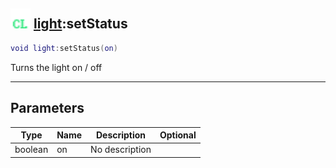## <img src="../../.gitbook/assets/client.png" width="32" height="32" /> [light](../light/README.md):setStatus

```lua
void light:setStatus(on)
```

Turns the light on / off<br>

-----------------
## Parameters

| Type   | Name | Description | Optional |
| ------ | ---- | ----------- | -------: |
| boolean | on | No description |  |
